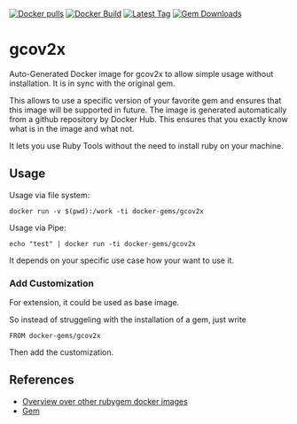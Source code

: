 [![Docker pulls](https://img.shields.io/docker/pulls/rubygem/gcov2x.svg)](https://hub.docker.com/r/rubygem/gcov2x/)
[![Docker Build](https://img.shields.io/docker/automated/rubygem/gcov2x.svg)](https://hub.docker.com/r/rubygem/gcov2x/)
[![Latest Tag](https://img.shields.io/github/tag/docker-rubygem/gcov2x.svg)](https://hub.docker.com/r/rubygem/gcov2x/)
[![Gem Downloads](https://img.shields.io/gem/dt/gcov2x.svg)](https://rubygems.org/gems/gcov2x/)
# gcov2x

Auto-Generated Docker image for gcov2x to allow simple usage without installation.
It is in sync with the original gem.

This allows to use a specific version of your favorite gem and ensures that this image will be supported in future.
The image is generated automatically from a github repository by Docker Hub.
This ensures that you exactly know what is in the image and what not.

It lets you use Ruby Tools without the need to install ruby on your machine.

## Usage

Usage via file system:

`docker run -v $(pwd):/work -ti docker-gems/gcov2x`

Usage via Pipe:

`echo "test" | docker run -ti docker-gems/gcov2x`

It depends on your specific use case how your want to use it.

### Add Customization

For extension, it could be used as base image.

So instead of struggeling with the installation of a gem, just write

`FROM docker-gems/gcov2x`

Then add the customization.

## References

 - [Overview over other rubygem docker images](https://github.com/thinkbot/docker-rubygem)
 - [Gem](https://rubygems.org/gems/gcov2x/)
